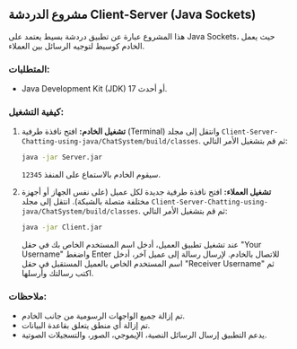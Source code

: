 ## مشروع الدردشة Client-Server (Java Sockets)

هذا المشروع عبارة عن تطبيق دردشة بسيط يعتمد على Java Sockets، حيث يعمل الخادم كوسيط لتوجيه الرسائل بين العملاء.

### المتطلبات:
- Java Development Kit (JDK) 17 أو أحدث.

### كيفية التشغيل:

1.  **تشغيل الخادم:**
    افتح نافذة طرفية (Terminal) وانتقل إلى مجلد `Client-Server-Chatting-using-java/ChatSystem/build/classes`.
    ثم قم بتشغيل الأمر التالي:
    ```bash
    java -jar Server.jar
    ```
    سيقوم الخادم بالاستماع على المنفذ `12345`.

2.  **تشغيل العملاء:**
    افتح نافذة طرفية جديدة لكل عميل (على نفس الجهاز أو أجهزة مختلفة متصلة بالشبكة).
    انتقل إلى مجلد `Client-Server-Chatting-using-java/ChatSystem/build/classes`.
    ثم قم بتشغيل الأمر التالي:
    ```bash
    java -jar Client.jar
    ```
    عند تشغيل تطبيق العميل، أدخل اسم المستخدم الخاص بك في حقل "Your Username" واضغط Enter للاتصال بالخادم.
    لإرسال رسالة إلى عميل آخر، أدخل اسم المستخدم الخاص بالعميل المستقبل في حقل "Receiver Username" ثم اكتب رسالتك وأرسلها.

### ملاحظات:
-   تم إزالة جميع الواجهات الرسومية من جانب الخادم.
-   تم إزالة أي منطق يتعلق بقاعدة البيانات.
-   يدعم التطبيق إرسال الرسائل النصية، الإيموجي، الصور، والتسجيلات الصوتية.


